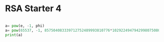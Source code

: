 # RSA Starter 4
```Python

a= pow(e, -1, phi)
a= pow(65537, -1, 857504083339712752489993810776*1029224947942998075080348647218)
print(a)

```
